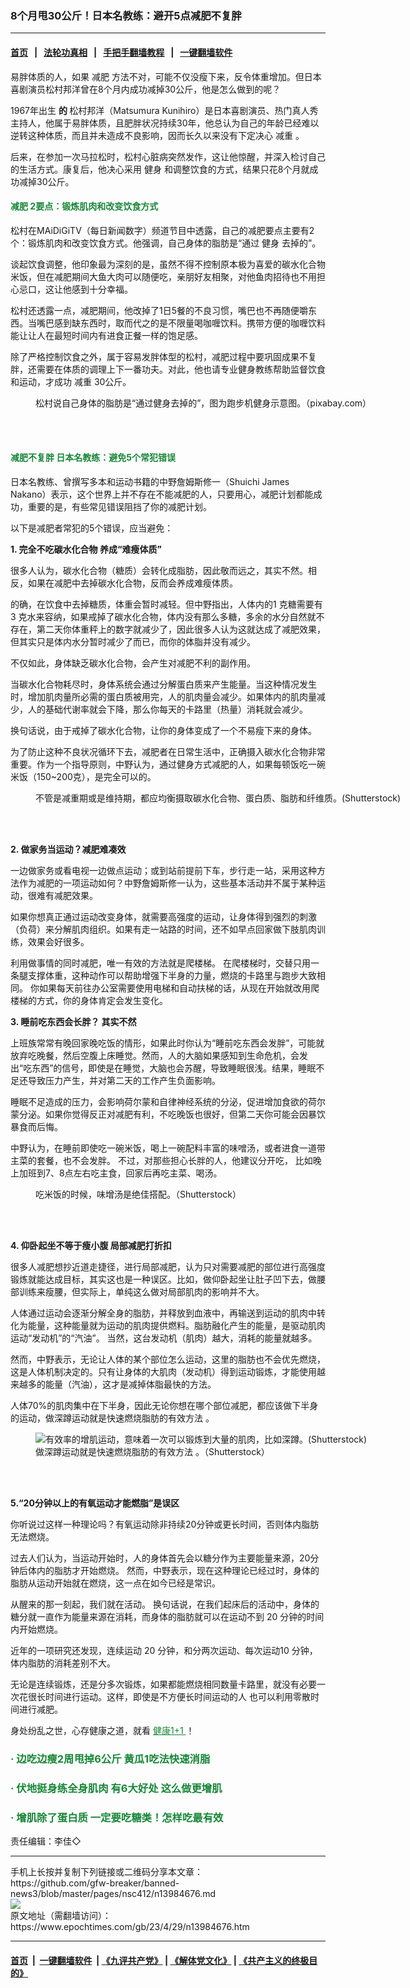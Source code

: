 ### 8个月甩30公斤！日本名教练：避开5点减肥不复胖
------------------------

#### [首页](https://github.com/gfw-breaker/banned-news3/blob/master/README.md) &nbsp;&nbsp;|&nbsp;&nbsp; [法轮功真相](https://github.com/begood0513/basic/blob/master/README.md)  &nbsp;&nbsp;|&nbsp;&nbsp; [手把手翻墙教程](https://github.com/gfw-breaker/guides/wiki)  &nbsp;&nbsp;|&nbsp;&nbsp; [一键翻墙软件](https://github.com/gfw-breaker/nogfw/blob/master/README.md)  



<div><p>
 易胖体质的人，如果
 <ok href="https://www.epochtimes.com/gb/tag/%E5%87%8F%E8%82%A5.html">
  减肥
 </ok>
 方法不对，可能不仅没瘦下来，反令体重增加。但日本喜剧演员松村邦洋曾在8个月内成功减掉30公斤，他是怎么做到的呢？
</p>
<p>
 1967年出生
 <strong>
  的
 </strong>
 松村邦洋（Matsumura Kunihiro）是日本喜剧演员、热门真人秀主持人，他属于易胖体质，且肥胖状况持续30年，他总认为自己的年龄已经难以逆转这种体质，而且并未造成不良影响，因而长久以来没有下定决心
 <ok href="https://www.epochtimes.com/gb/tag/%E5%87%8F%E9%87%8D.html">
  减重
 </ok>
 。
</p>
<p>
 后来，在参加一次马拉松时，松村心脏病突然发作，这让他惊醒，并深入检讨自己的生活方式。康复后，他决心采用
 <ok href="https://www.epochtimes.com/gb/tag/%E5%81%A5%E8%BA%AB.html">
  健身
 </ok>
 和调整饮食的方式，结果只花8个月就成功减掉30公斤。
</p>
<h4>
 <span style="color: #188638;">
  <ok href="https://www.epochtimes.com/gb/tag/%E5%87%8F%E8%82%A5.html">
   减肥
  </ok>
  2要点：锻炼肌肉和改变饮食方式
 </span>
</h4>
<p>
 松村在MAiDiGiTV（每日新闻数字）频道节目中透露，自己的减肥要点主要有2个：锻炼肌肉和改变饮食方式。他强调，自己身体的脂肪是“通过
 <ok href="https://www.epochtimes.com/gb/tag/%E5%81%A5%E8%BA%AB.html">
  健身
 </ok>
 去掉的”。
</p>
<p>
 谈起饮食调整，他印象最为深刻的是，虽然不得不控制原本极为喜爱的碳水化合物米饭，但在减肥期间大鱼大肉可以随便吃，亲朋好友相聚，对他鱼肉招待也不用担心忌口，这让他感到十分幸福。
</p>
<p>
 松村还透露一点，减肥期间，他改掉了1日5餐的不良习惯，嘴巴也不再随便嚼东西。当嘴巴感到缺东西时，取而代之的是不限量喝咖喱饮料。携带方便的咖喱饮料能让让人在最短时间内有进食正餐一样的饱足感。
</p>
<p>
 除了严格控制饮食之外，属于容易发胖体型的松村，减肥过程中要巩固成果不复胖，还需要在体质的调理上下一番功夫。对此，他也请专业健身教练帮助监督饮食和运动，才成功
 <ok href="https://www.epochtimes.com/gb/tag/%E5%87%8F%E9%87%8D.html">
  减重
 </ok>
 30公斤。
</p>
<figure aria-describedby="caption-attachment-12219275" class="wp-caption aligncenter" id="attachment_12219275" style="width: 600px">
 <ok href="https://i.epochtimes.com/assets/uploads/2018/05/fitness-957115_1920.jpg" target="_blank">
  <img alt="" class="size-large wp-image-12219275" src="https://i.epochtimes.com/assets/uploads/2018/05/fitness-957115_1920-600x400.jpg"/>
 </ok>
 <br/><figcaption class="wp-caption-text" id="caption-attachment-12219275">
  松村说自己身体的脂肪是“通过健身去掉的”，图为跑步机健身示意图。（pixabay.com）
 </figcaption><br/>
</figure><br/>
<h4>
 <span style="color: #188638;">
  减肥不复胖 日本名教练：避免5个常犯错误
 </span>
</h4>
<p>
 日本名教练、曾撰写多本和运动书籍的中野詹姆斯修一（Shuichi James Nakano）表示，这个世界上并不存在不能减肥的人，只要用心，减肥计划都能成功，重要的是，有些常见错误阻挡了你的减肥计划。
</p>
<p>
 以下是减肥者常犯的5个错误，应当避免：
</p>
<p>
 <strong>
  1. 完全不吃碳水化合物 养成“难瘦体质”
 </strong>
</p>
<p>
 很多人认为，碳水化合物（糖质）会转化成脂肪，因此敬而远之，其实不然。相反，如果在减肥中去掉碳水化合物，反而会养成难瘦体质。
</p>
<p>
 的确，在饮食中去掉糖质，体重会暂时减轻。但中野指出，人体内的1 克糖需要有3 克水来容纳，如果戒掉了碳水化合物，体内没有那么多糖，多余的水分自然就不存在，第二天你体重秤上的数字就减少了，因此很多人认为这就达成了减肥效果，但其实只是体内水分暂时减少了而已，而你的体脂并没有减少。
</p>
<p>
 不仅如此，身体缺乏碳水化合物，会产生对减肥不利的副作用。
</p>
<p>
 当碳水化合物耗尽时，身体系统会通过分解蛋白质来产生能量。当这种情况发生时，增加肌肉量所必需的蛋白质被用完，人的肌肉量会减少。如果体内的肌肉量减少，人的基础代谢率就会下降，那么你每天的卡路里（热量）消耗就会减少。
</p>
<p>
 换句话说，由于戒掉了碳水化合物，让你的身体变成了一个不易瘦下来的身体。
</p>
<p>
 为了防止这种不良状况循环下去，减肥者在日常生活中，正确摄入碳水化合物非常重要。作为一个指导原则，中野认为，通过健身方式减肥的人，如果每顿饭吃一碗米饭（150~200克），是完全可以的。
</p>
<figure aria-describedby="caption-attachment-12840031" class="wp-caption aligncenter" id="attachment_12840031" style="width: 600px">
 <ok href="https://i.epochtimes.com/assets/uploads/2021/03/id12840031-shutterstock_1189668040.jpg" target="_blank">
  <img alt="" class="size-large wp-image-12840031" src="https://i.epochtimes.com/assets/uploads/2021/03/id12840031-shutterstock_1189668040-600x400.jpg"/>
 </ok>
 <br/><figcaption class="wp-caption-text" id="caption-attachment-12840031">
  不管是减重期或是维持期，都应均衡摄取碳水化合物、蛋白质、脂肪和纤维质。(Shutterstock)
 </figcaption><br/>
</figure><br/>
<p>
 <strong>
  2. 做家务当运动？减肥难凑效
 </strong>
</p>
<p>
 一边做家务或看电视一边做点运动；或到站前提前下车，步行走一站，采用这种方法作为减肥的一项运动如何？中野詹姆斯修一认为，这些基本活动并不属于某种运动，很难有减肥效果。
</p>
<p>
 如果你想真正通过运动改变身体，就需要高强度的运动，让身体得到强烈的刺激（负荷）来分解肌肉组织。如果有走一站路的时间，还不如早点回家做下肢肌肉训练，效果会好很多。
</p>
<p>
 利用做事情的同时减肥，唯一有效的方法就是爬楼梯。 在爬楼梯时，交替只用一条腿支撑体重，这种动作可以帮助增强下半身的力量，燃烧的卡路里与跑步大致相同。 你如果每天前往办公室需要使用电梯和自动扶梯的话，从现在开始就改用爬楼梯的方式，你的身体肯定会发生变化。
</p>
<p>
 <strong>
  3. 睡前吃东西会长胖？ 其实不然
 </strong>
</p>
<p>
 上班族常常有晚回家晚吃饭的情形，如果此时你认为“睡前吃东西会发胖”，可能就放弃吃晚餐，然后空腹上床睡觉。然而，人的大脑如果感知到生命危机，会发出“吃东西”的信号，即使是在睡觉，大脑也会苏醒，导致睡眠很浅。结果，睡眠不足还导致压力产生，并对第二天的工作产生负面影响。
</p>
<p>
 睡眠不足造成的压力，会影响荷尔蒙和自律神经系统的分泌，促进增加食欲的荷尔蒙分泌。如果你觉得反正对减肥有利，不吃晚饭也很好，但第二天你可能会因暴饮暴食而后悔。
</p>
<p>
 中野认为，在睡前即使吃一碗米饭，喝上一碗配料丰富的味噌汤，或者进食一道带主菜的套餐，也不会发胖。 不过，对那些担心长胖的人，他建议分开吃， 比如晚上加班到7、8点左右吃主食，回家后再吃主菜、喝汤。
</p>
<figure aria-describedby="caption-attachment-13697303" class="wp-caption aligncenter" id="attachment_13697303" style="width: 600px">
 <ok href="https://i.epochtimes.com/assets/uploads/2022/04/id13697303-shutterstock_723461149.jpg" target="_blank">
  <img alt="" class="size-large wp-image-13697303" src="https://i.epochtimes.com/assets/uploads/2022/04/id13697303-shutterstock_723461149-600x400.jpg"/>
 </ok>
 <br/><figcaption class="wp-caption-text" id="caption-attachment-13697303">
  吃米饭的时候，味增汤是绝佳搭配。（Shutterstock）
 </figcaption><br/>
</figure><br/>
<p>
 <strong>
  4. 仰卧起坐不等于瘦小腹 局部减肥打折扣
 </strong>
</p>
<p>
 很多人减肥想抄近道走捷径，进行局部减肥，认为只对需要减肥的部位进行高强度锻炼就能达成目标，其实这也是一种误区。比如，做仰卧起坐让肚子凹下去，做腰部训练来瘦腰，但实际上，单纯这么做对局部肌肉的影响并不大。
</p>
<p>
 人体通过运动会逐渐分解全身的脂肪，并释放到血液中，再输送到运动的肌肉中转化为能量，这种能量就为运动的肌肉提供燃料。脂肪融化产生的能量，是驱动肌肉运动“发动机”的“汽油”。 当然，这台发动机（肌肉）越大，消耗的能量就越多。
</p>
<p>
 然而，中野表示，无论让人体的某个部位怎么运动，这里的脂肪也不会优先燃烧，这是人体机制决定的。只有让身体的大肌肉（发动机）得到运动锻炼，才能使用越来越多的能量（汽油），这才是减掉体脂最快的方法。
</p>
<p>
 人体70%的肌肉集中在下半身，因此无论你想在哪个部位减肥，都应该做下半身的运动，做深蹲运动就是快速燃烧脂肪的有效方法 。
</p>
<figure aria-describedby="caption-attachment-12229120" class="wp-caption aligncenter" id="attachment_12229120" style="width: 600px">
 <ok href="https://i.epochtimes.com/assets/uploads/2020/07/weight-training-muscle2_1602325102-update.jpg" target="_blank">
  <img alt="有效率的增肌运动，意味着一次可以锻炼到大量的肌肉，比如深蹲。(Shutterstock)" class="size-large wp-image-12229120" src="https://i.epochtimes.com/assets/uploads/2020/07/weight-training-muscle2_1602325102-update-600x400.jpg"/>
 </ok>
 <br/><figcaption class="wp-caption-text" id="caption-attachment-12229120">
  做深蹲运动就是快速燃烧脂肪的有效方法 。（Shutterstock）
 </figcaption><br/>
</figure><br/>
<p>
 <strong>
  5.“20分钟以上的有氧运动才能燃脂”是误区
 </strong>
</p>
<p>
 你听说过这样一种理论吗？有氧运动除非持续20分钟或更长时间，否则体内脂肪无法燃烧。
</p>
<p>
 过去人们认为，当运动开始时，人的身体首先会以糖分作为主要能量来源，20分钟后体内的脂肪才开始燃烧。 然而，中野表示，现在这种理论已经过时，身体的脂肪从运动开始就在燃烧，这一点在如今已经是常识。
</p>
<p>
 从醒来的那一刻起，我们就在活动。 换句话说，在我们起床后的活动中，身体的糖分就一直作为能量来源在消耗，而身体的脂肪就可以在运动不到 20 分钟的时间内开始燃烧。
</p>
<p>
 近年的一项研究还发现，连续运动 20 分钟，和分两次运动、每次运动10 分钟， 体内脂肪的消耗差别不大。
</p>
<p>
 无论是连续锻炼，还是分多次锻炼，如果都能燃烧相同数量卡路里，就没有必要一次花很长时间进行运动。这样，即使是不方便长时间运动的人 也可以利用零散时间进行减肥。
</p>
<p>
 身处纷乱之世，心存健康之道，就看
 <span style="color: #188638;">
  <u>
   健康1+1
  </u>
 </span>
 ！
</p>
<h3>
 <span style="color: #188638;">
  ·
  <ok href="https://www.epochtimes.com/gb/22/3/18/n13656923.htm" rel="noopener noreferrer" style="color: #188638;" target="_blank">
   边吃边瘦2周甩掉6公斤 黄瓜1吃法快速消脂
  </ok>
 </span>
</h3>
<h3>
 <span style="color: #188638;">
  ·
  <ok href="https://www.epochtimes.com/gb/20/2/17/n11875629.htm" rel="noopener noreferrer" style="color: #188638;" target="_blank">
   伏地挺身练全身肌肉 有6大好处 这么做更增肌
  </ok>
 </span>
</h3>
<h3>
 <span style="color: #188638;">
  ·
  <ok href="https://www.epochtimes.com/gb/20/9/16/n12406419.htm" rel="noopener noreferrer" style="color: #188638;" target="_blank">
   增肌除了蛋白质 一定要吃糖类！怎样吃最有效
  </ok>
 </span>
</h3>
<p>
 责任编辑：李佳◇
</p>
</div>
<hr/>
手机上长按并复制下列链接或二维码分享本文章：<br/>
https://github.com/gfw-breaker/banned-news3/blob/master/pages/nsc412/n13984676.md <br/>
<a href='https://github.com/gfw-breaker/banned-news3/blob/master/pages/nsc412/n13984676.md'><img src='https://github.com/gfw-breaker/banned-news3/blob/master/pages/nsc412/n13984676.md.png'/></a> <br/>
原文地址（需翻墙访问）：https://www.epochtimes.com/gb/23/4/29/n13984676.htm


------------------------
#### [首页](https://github.com/gfw-breaker/banned-news3/blob/master/README.md) &nbsp;|&nbsp; [一键翻墙软件](https://github.com/gfw-breaker/nogfw/blob/master/README.md) &nbsp;| [《九评共产党》](https://github.com/gfw-breaker/9ping.md/blob/master/README.md#九评之一评共产党是什么) | [《解体党文化》](https://github.com/gfw-breaker/jtdwh.md/blob/master/README.md) | [《共产主义的终极目的》](https://github.com/gfw-breaker/gczydzjmd.md/blob/master/README.md)


<img src='http://gfw-breaker.win/banned-news3/pages/nsc412/n13984676.md' width='0px' height='0px'/>